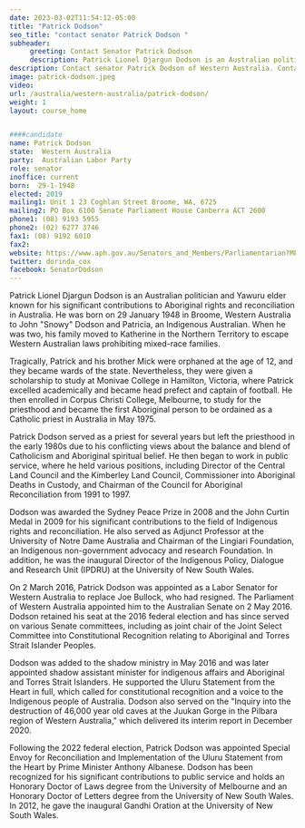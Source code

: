 ```yaml
---
date: 2023-03-02T11:54:12-05:00
title: "Patrick Dodson"
seo_title: "contact senator Patrick Dodson "
subheader:
     greeting: Contact Senator Patrick Dodson
     description: Patrick Lionel Djargun Dodson is an Australian politician and Yawuru elder known for his significant contributions to Aboriginal rights and reconciliation in Australia. 
description: Contact senator Patrick Dodson of Western Australia. Contact information for Patrick Dodson includes email address, phone number, and mailing address.
image: patrick-dodson.jpeg
video:
url: /australia/western-australia/patrick-dodson/
weight: 1
layout: course_home


####candidate
name: Patrick Dodson
state:	Western Australia
party:	Australian Labor Party
role: senator
inoffice: current
born:  29-1-1948
elected: 2019
mailing1: Unit 1 23 Coghlan Street Broome, WA, 6725
mailing2: PO Box 6100 Senate Parliament House Canberra ACT 2600
phone1:	(08) 9193 5955
phone2: (02) 6277 3746
fax1: (08) 9192 6010
fax2:
website: https://www.aph.gov.au/Senators_and_Members/Parliamentarian?MPID=296215
twitter: dorinda_cox
facebook: SenatorDodson
---
```


Patrick Lionel Djargun Dodson is an Australian politician and Yawuru elder known for his significant contributions to Aboriginal rights and reconciliation in Australia. He was born on 29 January 1948 in Broome, Western Australia to John "Snowy" Dodson and Patricia, an Indigenous Australian. When he was two, his family moved to Katherine in the Northern Territory to escape Western Australian laws prohibiting mixed-race families.

Tragically, Patrick and his brother Mick were orphaned at the age of 12, and they became wards of the state. Nevertheless, they were given a scholarship to study at Monivae College in Hamilton, Victoria, where Patrick excelled academically and became head prefect and captain of football. He then enrolled in Corpus Christi College, Melbourne, to study for the priesthood and became the first Aboriginal person to be ordained as a Catholic priest in Australia in May 1975.

Patrick Dodson served as a priest for several years but left the priesthood in the early 1980s due to his conflicting views about the balance and blend of Catholicism and Aboriginal spiritual belief. He then began to work in public service, where he held various positions, including Director of the Central Land Council and the Kimberley Land Council, Commissioner into Aboriginal Deaths in Custody, and Chairman of the Council for Aboriginal Reconciliation from 1991 to 1997.

Dodson was awarded the Sydney Peace Prize in 2008 and the John Curtin Medal in 2009 for his significant contributions to the field of Indigenous rights and reconciliation. He also served as Adjunct Professor at the University of Notre Dame Australia and Chairman of the Lingiari Foundation, an Indigenous non-government advocacy and research Foundation. In addition, he was the inaugural Director of the Indigenous Policy, Dialogue and Research Unit (IPDRU) at the University of New South Wales.

On 2 March 2016, Patrick Dodson was appointed as a Labor Senator for Western Australia to replace Joe Bullock, who had resigned. The Parliament of Western Australia appointed him to the Australian Senate on 2 May 2016. Dodson retained his seat at the 2016 federal election and has since served on various Senate committees, including as joint chair of the Joint Select Committee into Constitutional Recognition relating to Aboriginal and Torres Strait Islander Peoples.

Dodson was added to the shadow ministry in May 2016 and was later appointed shadow assistant minister for indigenous affairs and Aboriginal and Torres Strait Islanders. He supported the Uluru Statement from the Heart in full, which called for constitutional recognition and a voice to the Indigenous people of Australia. Dodson also served on the "Inquiry into the destruction of 46,000 year old caves at the Juukan Gorge in the Pilbara region of Western Australia," which delivered its interim report in December 2020.

Following the 2022 federal election, Patrick Dodson was appointed Special Envoy for Reconciliation and Implementation of the Uluru Statement from the Heart by Prime Minister Anthony Albanese. Dodson has been recognized for his significant contributions to public service and holds an Honorary Doctor of Laws degree from the University of Melbourne and an Honorary Doctor of Letters degree from the University of New South Wales. In 2012, he gave the inaugural Gandhi Oration at the University of New South Wales.